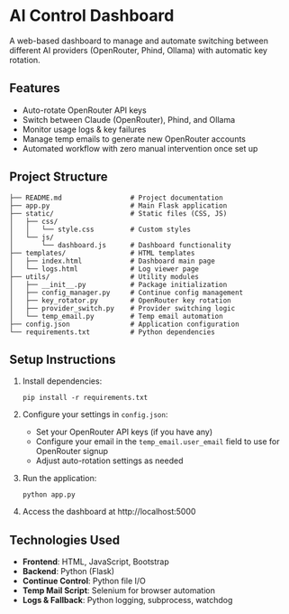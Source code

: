 # AI Control Dashboard

A web-based dashboard to manage and automate switching between different AI providers (OpenRouter, Phind, Ollama) with automatic key rotation.

## Features

- Auto-rotate OpenRouter API keys
- Switch between Claude (OpenRouter), Phind, and Ollama
- Monitor usage logs & key failures
- Manage temp emails to generate new OpenRouter accounts
- Automated workflow with zero manual intervention once set up

## Project Structure

```
├── README.md                 # Project documentation
├── app.py                    # Main Flask application
├── static/                   # Static files (CSS, JS)
│   ├── css/
│   │   └── style.css         # Custom styles
│   └── js/
│       └── dashboard.js      # Dashboard functionality
├── templates/                # HTML templates
│   ├── index.html            # Dashboard main page
│   └── logs.html             # Log viewer page
├── utils/                    # Utility modules
│   ├── __init__.py           # Package initialization
│   ├── config_manager.py     # Continue config management
│   ├── key_rotator.py        # OpenRouter key rotation
│   ├── provider_switch.py    # Provider switching logic
│   └── temp_email.py         # Temp email automation
├── config.json               # Application configuration
└── requirements.txt          # Python dependencies
```

## Setup Instructions

1. Install dependencies:
   ```
   pip install -r requirements.txt
   ```

2. Configure your settings in `config.json`:
   - Set your OpenRouter API keys (if you have any)
   - Configure your email in the `temp_email.user_email` field to use for OpenRouter signup
   - Adjust auto-rotation settings as needed

3. Run the application:
   ```
   python app.py
   ```

4. Access the dashboard at http://localhost:5000

## Technologies Used

- **Frontend**: HTML, JavaScript, Bootstrap
- **Backend**: Python (Flask)
- **Continue Control**: Python file I/O
- **Temp Mail Script**: Selenium for browser automation
- **Logs & Fallback**: Python logging, subprocess, watchdog